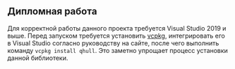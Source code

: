 ## Дипломная работа

Для корректной работы данного проекта требуется Visual Studio 2019 и выше. Перед запуском требуется установить [vcpkg](https://vcpkg.io/en/index.html), интегрировать его в Visual Studio согласно руководству на сайте, после чего выполнить команду `vcpkg install qhull`. Это заметно упрощает процесс установки данной библиотеки.
